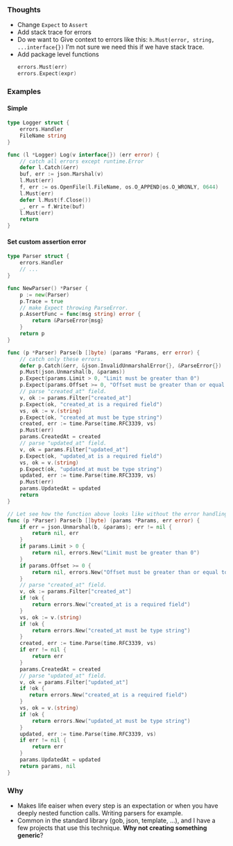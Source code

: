 ### Thoughts
- Change `Expect` to `Assert`
- Add stack trace for errors
- Do we want to Give context to errors like this: `h.Must(error, string, ...interface{})`
  I'm not sure we need this if we have stack trace.
- Add package level functions
  ```go
  errors.Must(err)
  errors.Expect(expr)
  ```

### Examples

#### Simple

```go
type Logger struct {
	errors.Handler
	FileName string
}

func (l *Logger) Log(v interface{}) (err error) {
	// catch all errors except runtime.Error
	defer l.Catch(&err)
	buf, err := json.Marshal(v)
	l.Must(err)
	f, err := os.OpenFile(l.FileName, os.O_APPEND|os.O_WRONLY, 0644)
	l.Must(err)
	defer l.Must(f.Close())
	_, err = f.Write(buf)
	l.Must(err)
	return
}
```


#### Set custom assertion error
```go
type Parser struct {
    errors.Handler
    // ...
}

func NewParser() *Parser {
    p := new(Parser)
    p.Trace = true
    // make Expect throwing ParseError.
    p.AssertFunc = func(msg string) error {
    	return &ParseError{msg}
    }
    return p
}

func (p *Parser) Parse(b []byte) (params *Params, err error) {
	// catch only these errors.
	defer p.Catch(&err, &json.InvalidUnmarshalError{}, &ParseError{})
	p.Must(json.Unmarshal(b, &params))
	p.Expect(params.Limit > 0, "Limit must be greater than 0")
	p.Expect(params.Offset >= 0, "Offset must be greater than or equal to 0")
	// parse "created_at" field.
	v, ok := params.Filter["created_at"]
	p.Expect(ok, "created_at is a required field")
	vs, ok := v.(string)
	p.Expect(ok, "created_at must be type string")
	created, err := time.Parse(time.RFC3339, vs)
	p.Must(err)
	params.CreatedAt = created
	// parse "updated_at" field.
	v, ok = params.Filter["updated_at"]
	p.Expect(ok, "updated_at is a required field")
	vs, ok = v.(string)
	p.Expect(ok, "updated_at must be type string")
	updated, err := time.Parse(time.RFC3339, vs)
	p.Must(err)
	params.UpdatedAt = updated
	return
}

// Let see how the function above looks like without the error handling.
func (p *Parser) Parse(b []byte) (params *Params, err error) {
    if err = json.Unmarshal(b, &params); err != nil {
    	return nil, err
    }
    if params.Limit > 0 {
    	return nil, errors.New("Limit must be greater than 0")
    }
    if params.Offset >= 0 {
    	return nil, errors.New("Offset must be greater than or equal to 0")
    }
    // parse "created_at" field.
    v, ok := params.Filter["created_at"]
    if !ok {
        return errors.New("created_at is a required field")
    }
    vs, ok := v.(string)
    if !ok {
        return errors.New("created_at must be type string")
    }
    created, err := time.Parse(time.RFC3339, vs)
    if err != nil {
        return err
    }
    params.CreatedAt = created
    // parse "updated_at" field.
    v, ok = params.Filter["updated_at"]
    if !ok {
       return errors.New("created_at is a required field")
    }
    vs, ok = v.(string)
    if !ok {
        return errors.New("updated_at must be type string")
    }
    updated, err := time.Parse(time.RFC3339, vs)
    if err != nil {
        return err
    }
    params.UpdatedAt = updated
    return params, nil
}
```

### Why
- Makes life eaiser when every step is an expectation or when you have deeply nested function calls.
  Writing parsers for example.
- Common in the standard library (gob, json, template, ...), and I have a few projects that use this technique.
  __Why not creating something generic__?
